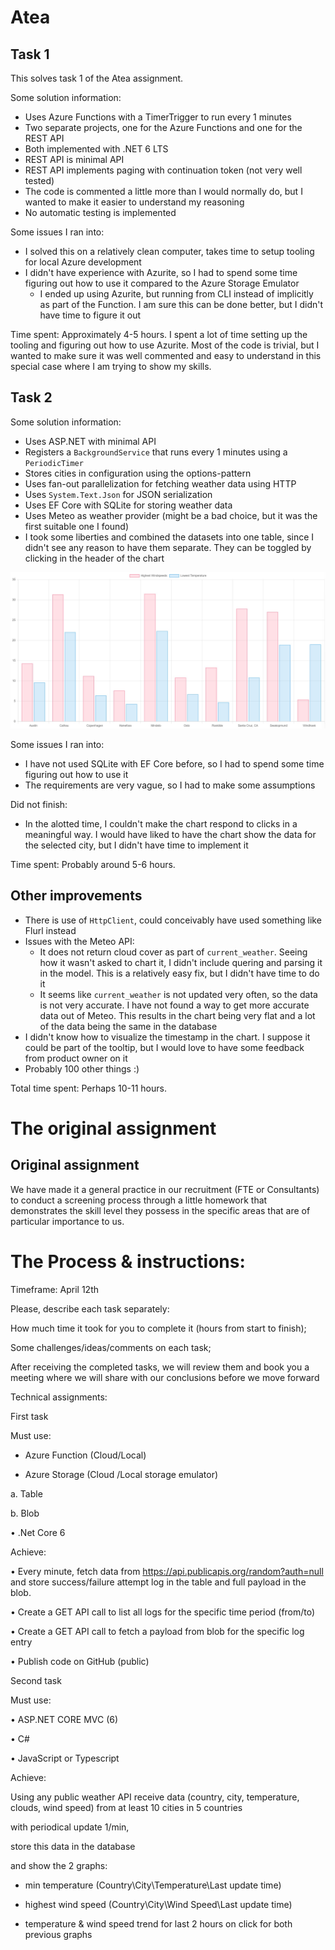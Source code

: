 # Atea


## Task 1

This solves task 1 of the Atea assignment.

Some solution information:

- Uses Azure Functions with a TimerTrigger to run every 1 minutes
- Two separate projects, one for the Azure Functions and one for the REST API
- Both implemented with .NET 6 LTS
- REST API is minimal API
- REST API implements paging with continuation token (not very well tested)
- The code is commented a little more than I would normally do, but I wanted to make it easier to understand my reasoning
- No automatic testing is implemented

Some issues I ran into:

- I solved this on a relatively clean computer, takes time to setup tooling for local Azure development
- I didn't have experience with Azurite, so I had to spend some time figuring out how to use it compared to the Azure Storage Emulator
    - I ended up using Azurite, but running from CLI instead of implicitly as part of the Function. I am sure this can be done better, but I didn't have time to figure it out

Time spent: Approximately 4-5 hours. I spent a lot of time setting up the tooling and figuring out how to use Azurite. Most of the code is trivial, but I wanted to make sure it was well commented and easy to understand in this special case where I am trying to show my skills.

## Task 2

Some solution information:

- Uses ASP.NET with minimal API
- Registers a `BackgroundService` that runs every 1 minutes using a `PeriodicTimer`
- Stores cities in configuration using the options-pattern
- Uses fan-out parallelization for fetching weather data using HTTP
- Uses `System.Text.Json` for JSON serialization
- Uses EF Core with SQLite for storing weather data
- Uses Meteo as weather provider (might be a bad choice, but it was the first suitable one I found)
- I took some liberties and combined the datasets into one table, since I didn't see any reason to have them separate. They can be toggled by clicking in the header of the chart

![Screenshot of the chart](./content/Screenshot%202023-04-12%20102000.jpg)

Some issues I ran into:

- I have not used SQLite with EF Core before, so I had to spend some time figuring out how to use it
- The requirements are very vague, so I had to make some assumptions

Did not finish:

- In the alotted time, I couldn't make the chart respond to clicks in a meaningful way. I would have liked to have the chart show the data for the selected city, but I didn't have time to implement it

Time spent: Probably around 5-6 hours.

## Other improvements

- There is use of `HttpClient`, could conceivably have used something like Flurl instead
- Issues with the Meteo API:
    - It does not return cloud cover as part of `current_weather`. Seeing how it wasn't asked to chart it, I didn't include quering and parsing it in the model. This is a relatively easy fix, but I didn't have time to do it
    - It seems like `current_weather` is not updated very often, so the data is not very accurate. I have not found a way to get more accurate data out of Meteo. This results in the chart being very flat and a lot of the data being the same in the database
- I didn't know how to visualize the timestamp in the chart. I suppose it could be part of the tooltip, but I would love to have some feedback from product owner on it
- Probably 100 other things :)

Total time spent: Perhaps 10-11 hours.

# The original assignment

## Original assignment

We have made it a general practice in our recruitment (FTE or Consultants) to conduct a screening process through a little homework that demonstrates the skill level they possess in the specific areas that are of particular importance to us.

# The Process & instructions:

Timeframe: April 12th

Please, describe each task separately:

How much time it took for you to complete it (hours from start to finish);

Some challenges/ideas/comments on each task;

After receiving the completed tasks, we will review them and book you a  meeting where we will share with our conclusions before we move forward

Technical assignments:

First task

Must use:

- Azure Function (Cloud/Local)

- Azure Storage (Cloud /Local storage emulator)

a.        	Table

b.        	Blob

•         	.Net Core 6

Achieve:

•         	Every minute, fetch data from https://api.publicapis.org/random?auth=null and store success/failure attempt log in the table and full payload in the blob.

•         	Create a GET API call to list all logs for the specific time period (from/to)

•         	Create a GET API call to fetch a payload from blob for the specific log entry

•         	Publish code on GitHub (public)

 

Second task

 

Must use:

•             ASP.NET CORE MVC (6)

•         	C#

•         	JavaScript or Typescript

Achieve:

Using any public weather API receive data (country, city, temperature, clouds, wind speed) from at least 10 cities in 5 countries

with periodical update 1/min,

store this data in the database

and show the 2 graphs:

- min temperature (Country\City\Temperature\Last update time)

- highest wind speed (Country\City\Wind Speed\Last update time)

- temperature & wind speed trend for last 2 hours on click for both previous graphs

